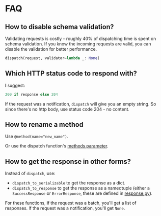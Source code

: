 # FAQ

## How to disable schema validation?

Validating requests is costly - roughly 40% of dispatching time is spent on schema validation.
If you know the incoming requests are valid, you can disable the validation for better
performance.

```python
dispatch(request, validator=lambda _: None)
```

## Which HTTP status code to respond with?

I suggest:

```python
200 if response else 204
```

If the request was a notification, `dispatch` will give you an empty string. So
since there's no http body, use status code 204 - no content.

## How to rename a method

Use `@method(name="new_name")`.

Or use the dispatch function's [methods
parameter](https://www.jsonrpcserver.com/en/latest/dispatch.html#methods).

## How to get the response in other forms?

Instead of `dispatch`, use:

- `dispatch_to_serializable` to get the response as a dict.
- `dispatch_to_response` to get the response as a namedtuple (either a
  `SuccessResponse` or `ErrorResponse`, these are defined in
  [response.py](https://github.com/explodinglabs/jsonrpcserver/blob/master/jsonrpcserver/response.py)).

For these functions, if the request was a batch, you'll get a list of
responses. If the request was a notification, you'll get `None`.
